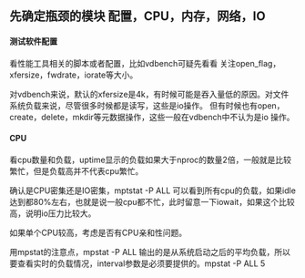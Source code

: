 ## 先确定瓶颈的模块 配置，CPU，内存，网络，IO

#### 测试软件配置

看性能工具相关的脚本或者配置，比如vdbench可疑先看看 关注open_flag，xfersize，fwdrate，iorate等大小。

对vdbench来说，默认的xfersize是4k，有时候可能是吞入量低的原因。对文件系统负载来说，尽管很多时候都是读写，这些是io操作。
但有时候也有open，create，delete，mkdir等元数据操作，这些一般在vdbench中不认为是io 操作。

#### CPU

看cpu数量和负载，uptime显示的负载如果大于nproc的数量2倍，一般就是比较繁忙，但是负载高并不代表cpu繁忙。

确认是CPU密集还是IO密集，mptstat -P ALL 可以看到所有cpu的负载，如果idle达到都80%左右，也就是说一般cpu都不忙，此时留意一下iowait，如果这个比较高，说明io压力比较大。

如果单个CPU较高，考虑是否有CPU亲和性问题。

用mpstat的注意点，mpstat -P ALL 输出的是从系统启动之后的平均负载，所以要查看实时的负载情况，interval参数是必须要提供的。mpstat -P ALL 5
